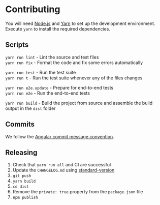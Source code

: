 # Contributing

You will need [Node.js](https://nodejs.org/) and [Yarn](https://yarnpkg.com/) to set up the development environment.
Execute `yarn` to install the required dependencies.

## Scripts

`yarn run lint` - Lint the source and test files  
`yarn run fix` - Format the code and fix some errors automatically  

`yarn run test` - Run the test suite  
`yarn run t` - Run the test suite whenever any of the files changes  

`yarn run e2e.update` - Prepare for end-to-end tests  
`yarn run e2e` - Run the end-to-end tests  

`yarn run build` - Build the project from source and assemble the build output in the `dist` folder  

## Commits

We follow the [Angular commit message convention](https://github.com/angular/angular/blob/master/CONTRIBUTING.md).

## Releasing

1. Check that `yarn run all` and CI are successful
2. Update the `CHANGELOG.md` using [standard-version](https://github.com/conventional-changelog/standard-version)
3. `git push`
4. `yarn build`
5. `cd dist`
6. Remove the `private: true` property from the `package.json` file
7. `npm publish`

